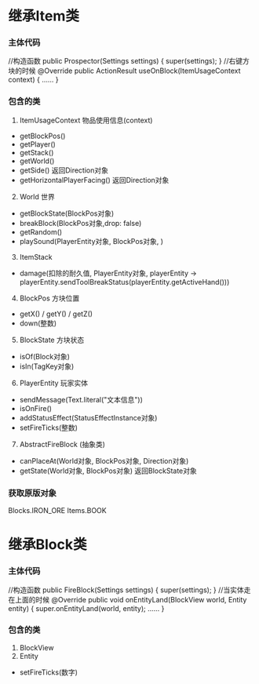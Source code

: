 # 继承Item类
### 主体代码
//构造函数
public Prospector(Settings settings) {
    super(settings);
}
//右键方块的时候
@Override 
public ActionResult useOnBlock(ItemUsageContext context) {
    ......
}
### 包含的类
1. ItemUsageContext 物品使用信息(context)
- getBlockPos()
- getPlayer()
- getStack()
- getWorld()
- getSide() 返回Direction对象
- getHorizontalPlayerFacing() 返回Direction对象

2. World 世界
- getBlockState(BlockPos对象)
- breakBlock(BlockPos对象,drop: false)
- getRandom()
- playSound(PlayerEntity对象, BlockPos对象, )

3. ItemStack
- damage(扣除的耐久值, PlayerEntity对象, playerEntity -> playerEntity.sendToolBreakStatus(playerEntity.getActiveHand()))

4. BlockPos 方块位置
- getX() / getY() / getZ()
- down(整数)   

5. BlockState 方块状态
- isOf(Block对象)
- isIn(TagKey对象)

6. PlayerEntity 玩家实体
- sendMessage(Text.literal("文本信息"))
- isOnFire()
- addStatusEffect(StatusEffectInstance对象)
- setFireTicks(整数)

7. AbstractFireBlock (抽象类)
- canPlaceAt(World对象, BlockPos对象, Direction对象)
- getState(World对象, BlockPos对象) 返回BlockState对象
### 获取原版对象
Blocks.IRON_ORE
Items.BOOK

# 继承Block类
### 主体代码
//构造函数
public FireBlock(Settings settings) {
    super(settings);
}
//当实体走在上面的时候
@Override 
public void onEntityLand(BlockView world, Entity entity) {
    super.onEntityLand(world, entity);
    ......
}
### 包含的类
1. BlockView
2. Entity
- setFireTicks(数字)